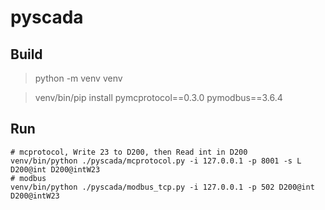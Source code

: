 # pyscada

## Build

> python -m venv venv

> venv/bin/pip install pymcprotocol==0.3.0 pymodbus==3.6.4

## Run

```shell
# mcprotocol, Write 23 to D200, then Read int in D200
venv/bin/python ./pyscada/mcprotocol.py -i 127.0.0.1 -p 8001 -s L D200@int D200@intW23
# modbus
venv/bin/python ./pyscada/modbus_tcp.py -i 127.0.0.1 -p 502 D200@int D200@intW23
```

